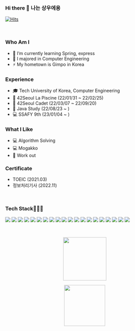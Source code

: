 ### Hi there 👋 나는 상우에용  
[![Hits](https://hits.seeyoufarm.com/api/count/incr/badge.svg?url=https%3A%2F%2Fgithub.com%2Fsktkddn777%2Fhit-counter&count_bg=%2379C83D&title_bg=%23555555&icon=&icon_color=%23E7E7E7&title=hits&edge_flat=false)](https://hits.seeyoufarm.com)

<br>

### Who Am I
- 🔭 I’m currently learning Spring, express  
- 👯 I majored in Computer Engineering  
- ⚡ My hometown is Gimpo in Korea



### Experience
- 🎓 Tech University of Korea, Computer Engineering  
- 🏢 42Seoul La Piscine (22/01/31 ~ 22/02/25)
- 🏪 42Seoul Cadet (22/03/07 ~ 22/09/20)
- 🏃 Java Study (22/08/23 ~ )
- 💻 SSAFY 9th (23/01/04 ~ )

### What I Like
- 💻 Algorithm Solving
- 💻 Mogakko
- 🚅 Work out

### Certificate
- TOEIC (2021.03)
- 정보처리기사 (2022.11)

<br>


<h3 > Tech Stack👨🏻‍💻</h3>

<img src="https://img.shields.io/badge/Javascript-F7DF1E?style=style=flat-square&logo=javascript&logoColor=black"></a> 
<img src="https://img.shields.io/badge/TypeScript-007ACC?style=flat-square&logo=typescript&logoColor=white"></a> 
<img src="https://img.shields.io/badge/Figma-F24E1E?style=flat-square&logo=figma&logoColor=white"></a>
<img src="https://img.shields.io/badge/Node.js-339933?style=flat-square&logo=Node.js&logoColor=white"></a> 
<img src="https://img.shields.io/badge/C-%2300599C.svg?style=flat-squaree&logo=c&logoColor=white"></a>
<img src="https://img.shields.io/badge/MySQL-4479A1?style=flat-square&logo=MySQL&logoColor=white"></a>
<img src="https://img.shields.io/badge/MongoDB-4EA94B?style=flat-square&logo=mongodb&logoColor=white"></a>
<img src="https://img.shields.io/badge/Docker-2CA5E0?style=flat-square&logo=docker&logoColor=white"></a>
<img src="https://img.shields.io/badge/JWT-000000?style=flat-square&logo=JSON%20web%20tokens&logoColor=white"></a> 
<img src="https://img.shields.io/badge/Amazon_AWS-232F3E?style=flat-square&logo=amazon-aws&logoColor=white"></a>
<img src="https://img.shields.io/badge/Django-092E20?style=flat-square&logo=Django&logoColor=white"></a>
<img src="https://img.shields.io/badge/Python-3776AB?style=flat-square&logo=Python&logoColor=white"></a>
<img src="https://img.shields.io/badge/Java-F24E1E?style=flat-square&logo=java&logoColor=white"></a>
<img src="https://img.shields.io/badge/SpringBoot-6DB33F?style=flat&logo=Spring-Boot&logoColor=white"></a>
<img src="https://img.shields.io/badge/Redis-DC382D?style=flat&logo=Redis&logoColor=white"></a>
<img src="https://img.shields.io/badge/Swagger-339933?style=flat&logo=Swagger&logoColor=white"></a>
<img src="https://img.shields.io/badge/Postgresql-4459A1?style=flat&logo=Postgresql&logoColor=white"></a>
<img src="https://img.shields.io/badge/Grafana-DC332D?style=flat&logo=Grafana&logoColor=white"></a>
<img src="https://img.shields.io/badge/Prometheus-DC732D?style=flat&logo=Prometheus&logoColor=white"></a>
<img src="https://img.shields.io/badge/Nginx-6DB66F?style=flat&logo=Nginx&logoColor=white">

<br>

<!-- [![Solved.ac Profile](http://mazassumnida.wtf/api/v2/generate_badge?boj=sktkddn777)](https://solved.ac/sktkddn777/) -->


<p align="center">
        <img height="137px" src="https://github-readme-streak-stats.herokuapp.com/?user=sktkddn777&hide_border=false&theme=nightowl" />
</p>
  <p align="center">
  <img height='130px' src="https://github-readme-stats.vercel.app/api?username=sktkddn777&hide_title=true&show_icons=true&include_all_commits=true&line_height=21&theme=nightowl" />
</p>
